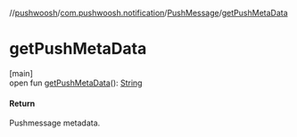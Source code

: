 //[pushwoosh](../../../index.md)/[com.pushwoosh.notification](../index.md)/[PushMessage](index.md)/[getPushMetaData](get-push-meta-data.md)

# getPushMetaData

[main]\
open fun [getPushMetaData](get-push-meta-data.md)(): [String](https://developer.android.com/reference/kotlin/java/lang/String.html)

#### Return

Pushmessage metadata.
